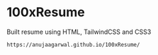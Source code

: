 # 100xResume
Built resume using HTML, TailwindCSS and CSS3
```sh
https://anujaagarwal.github.io/100xResume/
```
